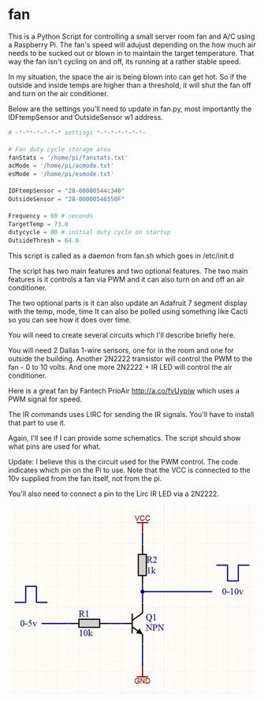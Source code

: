 # fan
This is a Python Script for controlling a small server room fan and A/C using a Raspberry Pi.  The fan's speed will adujust depending on the how much air needs to be sucked out or blown in to maintain the target temperature.  That way the fan isn't cycling on and off, its running at a rather stable speed.  

In my situation, the space the air is being blown into can get hot.  So if the outside and inside temps are higher than a threshold, it will shut the fan off and turn on the air conditioner. 

Below are the settings you'll need to update in fan.py, most importantly the IDFtempSensor and OutsideSensor w1 address. 

```python
# ~*~**~*~*~*~* settings *~*~*~*~*~*~*~

# Fan duty cycle storage area
fanStats = '/home/pi/fanstats.txt'
acMode = '/home/pi/acmode.txt'
esMode = '/home/pi/esmode.txt'
      
IDFtempSensor = "28-00000544c340"
OutsideSensor = "28-00000546550F"

Frequency = 60 # seconds
TargetTemp = 73.0
dutycycle = 80 # initial duty cycle on startup
OutsideThresh = 64.0

```


This script is called as a daemon from fan.sh which goes in /etc/init.d

The script has two main features and two optional features.
The two main features is it controls a fan via PWM and it can also turn on and off an air conditioner. 

The two optional parts is it can also update an Adafruit 7 segment display with the temp, mode, time
It can also be polled using something like Cacti so you can see how it does over time.

You will need to create several circuits which I'll describe briefly here.

You will need 2 Dallas 1-wire sensors, one for in the room and one for outside the building.
Another 2N2222 transistor will control the PWM to the fan - 0 to 10 volts.
And one more 2N2222 + IR LED will control the air conditioner. 

Here is a great fan by Fantech PrioAir http://a.co/fvUypiw which uses a PWM signal for speed.

The IR commands uses LIRC for sending the IR signals.  You'll have to install that part to use it.

Again, I'll see if I can provide some schematics.  The script should show what pins are used for what.

Update:  I believe this is the circuit used for the PWM control.  The code indicates which pin on the Pi to use.  Note that the VCC is connected to the 10v supplied from the fan itself, not from the pi.

You'll also need to connect a pin to the Lirc IR LED via a 2N2222.

![title](https://github.com/ntsecrets/fan/blob/master/transistor-circuit.png)
